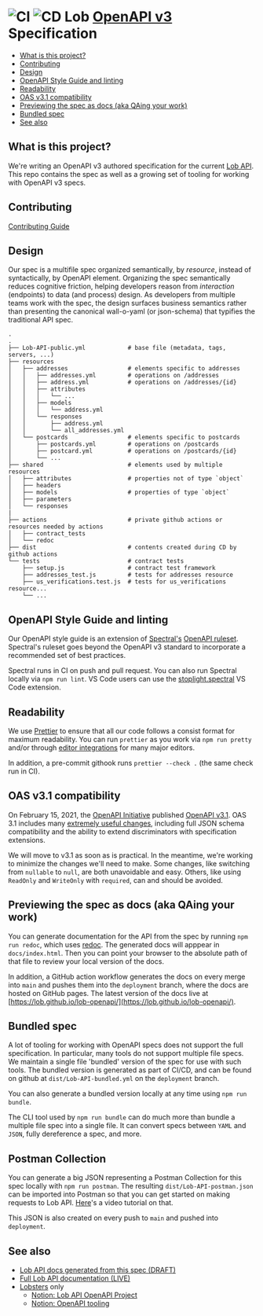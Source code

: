 # ![CI](https://github.com/lob/lob-openapi/workflows/CI/badge.svg) ![CD](https://github.com/lob/lob-openapi/workflows/CD/badge.svg) Lob [OpenAPI v3](https://github.com/OAI/OpenAPI-Specification) Specification

- [What is this project?](#what-is-this-project)
- [Contributing](#contributing)
- [Design](#design)
- [OpenAPI Style Guide and linting](#openapi-style-guide-and-linting)
- [Readability](#readability)
- [OAS v3.1 compatibility](#oas-v31-compatibility)
- [Previewing the spec as docs (aka QAing your work)](#previewing-the-spec-as-docs-aka-qaing-your-work)
- [Bundled spec](#bundled-spec)
- [See also](#see-also)

## What is this project?

We're writing an OpenAPI v3 authored specification for the current [Lob API](https://docs.lob.com/).
This repo contains the spec as well as a growing set of tooling for working with OpenAPI v3 specs.

## Contributing

[Contributing Guide](CONTRIBUTING.md)

## Design

Our spec is a multifile spec organized semantically, by _resource_, instead of syntactically, by OpenAPI element. Organizing the spec semantically reduces cognitive friction, helping developers reason from _interaction_ (endpoints) to data (and process) design. As developers from multiple teams work with the spec, the design surfaces business semantics rather than presenting the canonical wall-o-yaml (or json-schema) that typifies the traditional API spec.

```
.
.
├── Lob-API-public.yml            # base file (metadata, tags, servers, ...)
├── resources
│   ├── addresses                 # elements specific to addresses
│   │   ├── addresses.yml         # operations on /addresses
│   │   ├── address.yml           # operations on /addresses/{id}
│   │   ├── attributes
│   │   │   └── ...
│   │   ├── models
│   │   │   └── address.yml
│   │   └── responses
│   │       ├── address.yml
│   │       └── all_addresses.yml
│   └── postcards                 # elements specific to postcards
│       ├── postcards.yml         # operations on /postcards
│       ├── postcard.yml          # operations on /postcards/{id}
│       └── ...
├── shared                        # elements used by multiple resources
│   ├── attributes                # properties not of type `object`
│   ├── headers
│   ├── models                    # properties of type `object`
│   ├── parameters
│   └── responses
|
├── actions                       # private github actions or resources needed by actions
│   ├── contract_tests
│   └── redoc
├── dist                          # contents created during CD by github actions
└── tests                         # contract tests
    ├── setup.js                  # contract test framework
    ├── addresses_test.js         # tests for addresses resource
    ├── us_verifications.test.js  # tests for us_verifications resource...
    └── ...
```

## OpenAPI Style Guide and linting

Our OpenAPI style guide is an extension of
[Spectral's](https://meta.stoplight.io/docs/spectral/README.md) [OpenAPI
ruleset](https://meta.stoplight.io/docs/spectral/docs/reference/openapi-rules.md). Spectral's
ruleset goes beyond the OpenAPI v3 standard to incorporate a recommended set of
best practices.

Spectral runs in CI on push and pull request. You can also run Spectral locally
via `npm run lint`. VS Code users can use the
[stoplight.spectral](https://marketplace.visualstudio.com/items?itemName=stoplight.spectral)
VS Code extension.

## Readability

We use [Prettier](https://prettier.io/) to ensure that all our code follows a consist format for
maximum readability. You can run `prettier` as you work via `npm run pretty` and/or through [editor integrations](https://prettier.io/docs/en/editors.html) for many major editors.

In addition, a pre-commit githook runs `prettier --check .` (the same check run in CI).

## OAS v3.1 compatibility

On February 15, 2021, the [OpenAPI Initiative](https://www.openapis.org/) published [OpenAPI v3.1](https://spec.openapis.org/oas/v3.1.0).
OAS 3.1 includes many [extremely useful changes](https://github.com/OAI/OpenAPI-Specification/releases/tag/3.1.0-rc0), including full JSON schema compatibility and the ability to extend discriminators with specification extensions.

We will move to v3.1 as soon as is practical. In the meantime, we're working to minimize the changes we'll need to make. Some changes, like switching from `nullable` to `null`, are both unavoidable and easy. Others, like using `ReadOnly` and `WriteOnly` with `required`, can and should be avoided.

## Previewing the spec as docs (aka QAing your work)

You can generate documentation for the API from the spec by running
`npm run redoc`, which uses [redoc](https://github.com/Redocly/redoc). The
generated docs will apppear in `docs/index.html`. Then you can point
your browser to the absolute path of that file to review your local
version of the docs.

In addition, a GitHub action workflow generates the docs on every merge into
`main` and pushes them into the `deployment` branch, where the docs are hosted
on GitHub pages. The latest version of the docs live at
[https://lob.github.io/lob-openapi/](https://lob.github.io/lob-openapi/).

## Bundled spec

A lot of tooling for working with OpenAPI specs does not support the full
specification. In particular, many tools do not support multiple file specs.
We maintain a single file 'bundled' version of the spec for use with such
tools. The bundled version is generated as part of CI/CD, and can be found
on github at `dist/Lob-API-bundled.yml` on the `deployment` branch.

You can also generate a bundled version locally at any time using `npm run bundle`.

The CLI tool used by `npm run bundle` can do much more than bundle a multiple file spec
into a single file. It can convert specs between `YAML` and `JSON`, fully
dereference a spec, and more.

## Postman Collection

You can generate a big JSON representing a Postman Collection for this spec
locally with `npm run postman`. The resulting `dist/Lob-API-postman.json` can be
imported into Postman so that you can get started on making requests to Lob API.
[Here](https://www.youtube.com/watch?v=JDrxdzqghuQ)'s a video tutorial on that.

This JSON is also created on every push to `main` and pushed into `deployment`.

## See also

- [Lob API docs generated from this spec (DRAFT)](https://lob.github.io/lob-openapi/)
- [Full Lob API documentation (LIVE)](https://docs.lob.com/)
- [Lobsters](https://www.lob.com/careers) only
  - [Notion: Lob API OpenAPI Project](https://www.notion.so/lob/Lob-API-v1-OpenAPI-spec-d6c3229d31bc45329d18e01905117fda)
  - [Notion: OpenAPI tooling](https://www.notion.so/lob/OpenAPI-tooling-e17f5a864a4a48d1886dcd95b53cf694)
